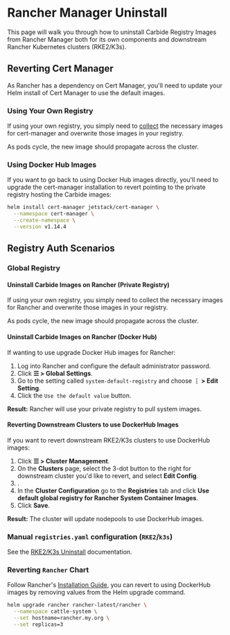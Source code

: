 # Rancher Manager Uninstall

This page will walk you through how to uninstall Carbide Registry Images from Rancher Manager both for its own components and downstream Rancher Kubernetes clusters (RKE2/K3s).

## Reverting Cert Manager

As Rancher has a dependency on Cert Manager, you'll need to update your Helm install of Cert Manager to use the default images.

### Using Your Own Registry

If using your own registry, you simply need to [collect](https://ranchermanager.docs.rancher.com/getting-started/installation-and-upgrade/other-installation-methods/air-gapped-helm-cli-install/publish-images#2-collect-the-cert-manager-image) the necessary images for cert-manager and overwrite those images in your registry.

As pods cycle, the new image should propagate across the cluster.

### Using Docker Hub Images

If you want to go back to using Docker Hub images directly, you'll need to upgrade the cert-manager installation to revert pointing to the private registry hosting the Carbide images:

```bash
helm install cert-manager jetstack/cert-manager \
  --namespace cert-manager \
  --create-namespace \
  --version v1.14.4
```

## Registry Auth Scenarios
### Global Registry

#### Uninstall Carbide Images on Rancher (Private Registry)

If using your own registry, you simply need to collect the necessary images for Rancher and overwrite those images in your registry.

As pods cycle, the new image should propagate across the cluster.

#### Uninstall Carbide Images on Rancher (Docker Hub)

If wanting to use upgrade Docker Hub images for Rancher:

1. Log into Rancher and configure the default administrator password.
1. Click **☰ > Global Settings**.
1. Go to the setting called `system-default-registry` and choose **⋮ > Edit Setting**.
1. Click the `Use the default value` button.

**Result:** Rancher will use your private registry to pull system images.

#### Reverting Downstream Clusters to use DockerHub Images

If you want to revert downstream RKE2/K3s clusters to use DockerHub images:

1. Click **☰ > Cluster Management**.
2. On the **Clusters** page, select the 3-dot button to the right for downstream cluster you'd like to revert, and select **Edit Config**.
3. .
4. In the **Cluster Configuration** go to the **Registries** tab and click **Use default global registry for Rancher System Container Images**.
5. Click **Save**.

**Result:** The cluster will update nodepools to use DockerHub images.


### Manual `registries.yaml` configuration (`RKE2`/`k3s`)

See the [RKE2/K3s Uninstall](uninstall-kubernetes.md) documentation.

### Reverting `Rancher` Chart

Follow Rancher's [Installation Guide](https://rancher.com/docs/rancher/v2.7/en/installation/install-rancher-on-k8s), you can revert to using DockerHub images by removing values from the Helm upgrade command.

```bash
helm upgrade rancher rancher-latest/rancher \
  --namespace cattle-system \
  --set hostname=rancher.my.org \
  --set replicas=3
```
